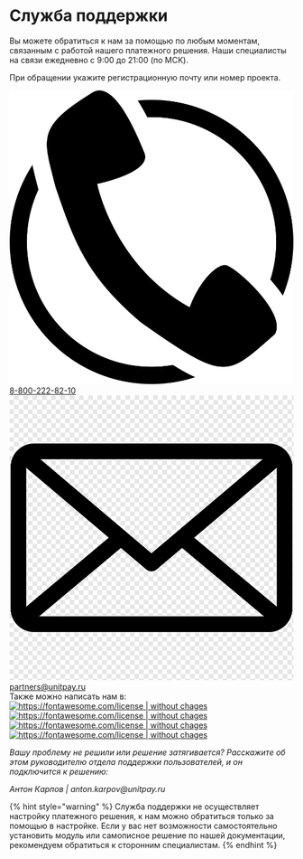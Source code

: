 # Служба поддержки

Вы можете обратиться к нам за помощью по любым моментам, связанным с работой нашего платежного решения. Наши специалисты на связи ежедневно c 9:00 до 21:00 \(по МСК\). 

При обращении укажите регистрационную почту или номер проекта.

![](.gitbook/assets/telefon.png) [8-800-222-82-10](tel:88002228210)  
![](.gitbook/assets/pochta.png) [partners@unitpay.ru](mailto:partners@unitpay.ru)  
 Также можно написать нам в:[![https://fontawesome.com/license \| without chages](https://unitpay.money/static/socialNetworks/telegram-brands.svg)](https://telegram.me/unitpay_legal_bot)[![https://fontawesome.com/license \| without chages](https://unitpay.money/static/socialNetworks/whatsapp-brands.svg)](https://wa.me/79601281181)[![https://fontawesome.com/license \| without chages](https://unitpay.money/static/socialNetworks/vk-brands.svg)](https://vk.com/write-69122030)[![https://fontawesome.com/license \| without chages](https://unitpay.money/static/socialNetworks/facebook-square-brands.svg)](https://www.messenger.com/t/unitpay.ru/)

_Вашу проблему не решили или решение затягивается? Расскажите об этом руководителю отдела поддержки пользователей, и он подключится к решению:_

_Антон Карпов \| anton.karpov@unitpay.ru_

{% hint style="warning" %}
Служба поддержки не осуществляет настройку платежного решения, к нам можно обратиться только за помощью в настройке. Если у вас нет возможности самостоятельно установить модуль или самописное решение по нашей документации, рекомендуем обратиться к сторонним специалистам.
{% endhint %}

